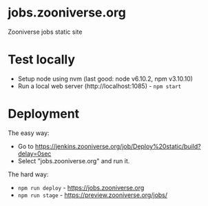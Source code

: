 # jobs.zooniverse.org
Zooniverse jobs static site

# Test locally
+ Setup node using nvm (last good: node v6.10.2, npm v3.10.10)
+ Run a local web server (http://localhost:1085) - `npm start`

# Deployment

The easy way:

* Go to https://jenkins.zooniverse.org/job/Deploy%20static/build?delay=0sec
* Select "jobs.zooniverse.org" and run it.

The hard way:

+ `npm run deploy` - https://jobs.zooniverse.org
+ `npm run stage` - https://preview.zooniverse.org/jobs/
